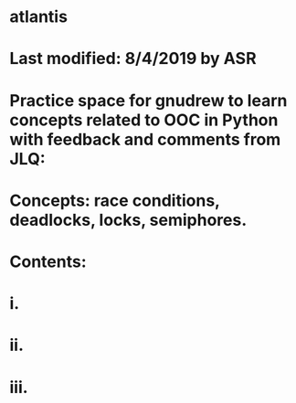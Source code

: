 # atlantis

# Last modified: 8/4/2019 by ASR
# 
# Practice space for gnudrew to learn concepts related to OOC in Python with feedback and comments from JLQ:
#   Concepts: race conditions, deadlocks, locks, semiphores.
#
# Contents:
#  i. 
#  ii. 
#  iii. 